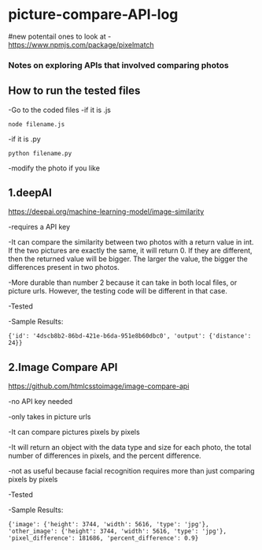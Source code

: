 # picture-compare-API-log

#new potentail ones to look at
-https://www.npmjs.com/package/pixelmatch

### Notes on exploring APIs that involved comparing photos
## How to run the tested files

-Go to the coded files 
  -if it is .js 
  ```
  node filename.js
  ```
  
  -if it is .py
  ```
  python filename.py
  ```
  
  -modify the photo if you like


## 1.deepAI

https://deepai.org/machine-learning-model/image-similarity

-requires a API key

-It can compare the similarity between two photos with a return value in int. If the two pictures are exactly the same, it will return 0. If they are different, then the returned value will be bigger. The larger the value, the bigger the differences present in two photos.

-More durable than number 2 because it can take in both local files, or picture urls. However, the testing code will be different in that case.

-Tested

-Sample Results: 

```
{'id': '4dscb8b2-86bd-421e-b6da-951e8b60dbc0', 'output': {'distance': 24}}
```

## 2.Image Compare API

https://github.com/htmlcsstoimage/image-compare-api

-no API key needed

-only takes in picture urls 

-It can compare pictures pixels by pixels

-It will return an object with the data type and size for each photo, the total number of differences in pixels, and the percent difference. 

-not as useful because facial recognition requires more than just comparing pixels by pixels

-Tested

-Sample Results:

```
{'image': {'height': 3744, 'width': 5616, 'type': 'jpg'}, 'other_image': {'height': 3744, 'width': 5616, 'type': 'jpg'}, 'pixel_difference': 181686, 'percent_difference': 0.9}
```

